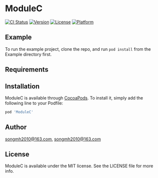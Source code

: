 # ModuleC

[![CI Status](https://img.shields.io/travis/songmh2010@163.com/ModuleC.svg?style=flat)](https://travis-ci.org/songmh2010@163.com/ModuleC)
[![Version](https://img.shields.io/cocoapods/v/ModuleC.svg?style=flat)](https://cocoapods.org/pods/ModuleC)
[![License](https://img.shields.io/cocoapods/l/ModuleC.svg?style=flat)](https://cocoapods.org/pods/ModuleC)
[![Platform](https://img.shields.io/cocoapods/p/ModuleC.svg?style=flat)](https://cocoapods.org/pods/ModuleC)

## Example

To run the example project, clone the repo, and run `pod install` from the Example directory first.

## Requirements

## Installation

ModuleC is available through [CocoaPods](https://cocoapods.org). To install
it, simply add the following line to your Podfile:

```ruby
pod 'ModuleC'
```

## Author

songmh2010@163.com, songmh2010@163.com

## License

ModuleC is available under the MIT license. See the LICENSE file for more info.
